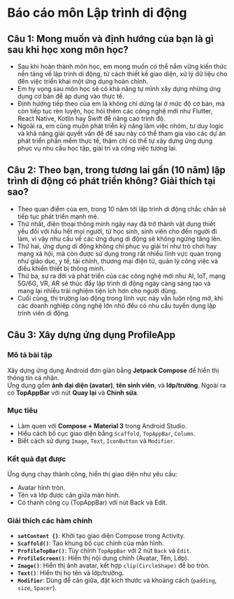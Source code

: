 # Báo cáo môn Lập trình di động

## Câu 1: Mong muốn và định hướng của bạn là gì sau khi học xong môn học?

- Sau khi hoàn thành môn học, em mong muốn có thể nắm vững kiến thức nền tảng về lập trình di động, từ cách thiết kế giao diện, xử lý dữ liệu cho đến việc triển khai một ứng dụng hoàn chỉnh.  
- Em hy vọng sau môn học sẽ có khả năng tự mình xây dựng những ứng dụng cơ bản để áp dụng vào thực tế.  
- Định hướng tiếp theo của em là không chỉ dừng lại ở mức độ cơ bản, mà còn tiếp tục rèn luyện, học hỏi thêm các công nghệ mới như Flutter, React Native, Kotlin hay Swift để nâng cao trình độ.  
- Ngoài ra, em cũng muốn phát triển kỹ năng làm việc nhóm, tư duy logic và khả năng giải quyết vấn đề để sau này có thể tham gia vào các dự án phát triển phần mềm thực tế, thậm chí có thể tự xây dựng ứng dụng phục vụ nhu cầu học tập, giải trí và công việc tương lai.  

## Câu 2: Theo bạn, trong tương lai gần (10 năm) lập trình di động có phát triển không? Giải thích tại sao?

- Theo quan điểm của em, trong 10 năm tới lập trình di động chắc chắn sẽ tiếp tục phát triển mạnh mẽ.  
- Thứ nhất, điện thoại thông minh ngày nay đã trở thành vật dụng thiết yếu đối với hầu hết mọi người, từ học sinh, sinh viên cho đến người đi làm, vì vậy nhu cầu về các ứng dụng di động sẽ không ngừng tăng lên.  
- Thứ hai, ứng dụng di động không chỉ phục vụ giải trí như trò chơi hay mạng xã hội, mà còn được sử dụng trong rất nhiều lĩnh vực quan trọng như giáo dục, y tế, tài chính, thương mại điện tử, quản lý công việc và điều khiển thiết bị thông minh.  
- Thứ ba, sự ra đời và phát triển của các công nghệ mới như AI, IoT, mạng 5G/6G, VR, AR sẽ thúc đẩy lập trình di động ngày càng sáng tạo và mang lại nhiều trải nghiệm tiện ích hơn cho người dùng.  
- Cuối cùng, thị trường lao động trong lĩnh vực này vẫn luôn rộng mở, khi các doanh nghiệp công nghệ lớn nhỏ đều có nhu cầu tuyển dụng lập trình viên di động.  

## Câu 3: Xây dựng ứng dụng ProfileApp

### Mô tả bài tập
Xây dựng ứng dụng Android đơn giản bằng **Jetpack Compose** để hiển thị thông tin cá nhân.  
Ứng dụng gồm **ảnh đại diện (avatar)**, **tên sinh viên**, và **lớp/trường**. Ngoài ra có **TopAppBar** với nút **Quay lại** và **Chỉnh sửa**.

### Mục tiêu
- Làm quen với **Compose + Material 3** trong Android Studio.  
- Hiểu cách bố cục giao diện bằng `Scaffold`, `TopAppBar`, `Column`.  
- Biết cách sử dụng `Image`, `Text`, `IconButton` và `Modifier`.

### Kết quả đạt được
Ứng dụng chạy thành công, hiển thị giao diện như yêu cầu:
- Avatar hình tròn.  
- Tên và lớp được căn giữa màn hình.  
- Có thanh công cụ (TopAppBar) với nút Back và Edit.

### Giải thích các hàm chính
- **`setContent {}`**: Khởi tạo giao diện Compose trong Activity.  
- **`Scaffold()`**: Tạo khung bố cục chính của màn hình.  
- **`ProfileTopBar()`**: Tùy chỉnh `TopAppBar` với 2 nút `Back` và `Edit`.  
- **`ProfileScreen()`**: Hiển thị nội dung chính (Avatar, Tên, Lớp).  
- **`Image()`**: Hiển thị ảnh avatar, kết hợp `clip(CircleShape)` để bo tròn.  
- **`Text()`**: Hiển thị họ tên và lớp/trường.  
- **`Modifier`**: Dùng để căn giữa, đặt kích thước và khoảng cách (`padding`, `size`, `Spacer`).  
